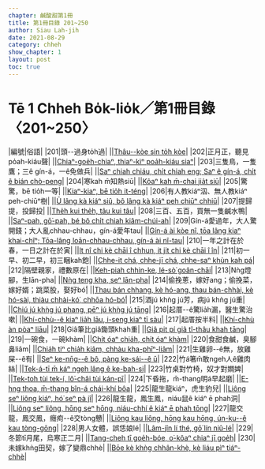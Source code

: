 ```yaml
---
chapter: 鹹酸甜第1冊
title: 第1冊目錄 201~250
author: Siau Lah-jih
date: 2021-08-29
category: chheh
show_chapter: 1
layout: post
toc: true
---
```


# Tē 1 Chheh Bo̍k-lio̍k／第1冊目錄 〈201~250〉

|編號|俗語|
|201|頭--過身to̍h過|
||[Thâu--kòe sin to̍h kòe](04-01.html)|
|202|正月正，聽見po̍ah-kiáu聲|
||[Chiaⁿ-goe̍h-chiaⁿ, thiaⁿ-kìⁿ poa̍h-kiáu siaⁿ](04-02.html)|
|203|三隻鳥，一隻鷹；三ê gín-á，一ê免做兵|
||[Saⁿ chiah chiáu, chi̍t chiah eng; Saⁿ ê gín-á, chi̍t ê bián chò-peng](04-03.html)|
|204|寒kah m̄知熱siū|
||[Kôaⁿ kah m̄-chai jia̍t siū](04-04.html)|
|205|驚驚，bē tio̍h一等|
||[Kiaⁿ-kiaⁿ, bē tio̍h it-téng](04-05.html)|
|206|有人教kiáⁿ泅、無人教kiáⁿ peh-chiūⁿ樹|
||[Ū lâng kà kiáⁿ siû, bô lâng kà kiáⁿ peh chiūⁿ chhiū](04-06.html)|
|207|提歸提，投歸投|
||[The̍h kui the̍h, tâu kui tâu](04-07.html)|
|208|三百、五百，買無一隻鹹水鴨|
||[Saⁿ-pah, gō͘-pah, bé bô chi̍t chiah kiâm-chúi-ah](04-08.html)|
|209|Gín-á愛過年，大人驚開錢；大人亂chhau-chhau，gín-á愛年tau|
||[Gín-á ài kòe nî, tōa lâng kiaⁿ khai-chîⁿ; Tōa-lâng loān-chhau-chhau, gín-á ài nî-tau](04-09.html)|
|210|一年之計在於春，一日之計在於寅|
||[It nî chi kè chāi î chhun, it ji̍t chi kè chāi î în](04-10.html)|
|211|初一早、初二早，初三睏kah飽|
||[Chhe-it chá, chhe-jī chá, chhe-saⁿ khùn kah pá](04-11.html)|
|212|隔壁親家，禮數原在|
||[Keh-piah chhin-ke, lé-sò͘ goân-chāi](04-12.html)|
|213|Nǹg燈腳，生lān-pha|
||[Nǹg teng kha, seⁿ lān-pha](04-13.html)|
|214|偷挽蔥，嫁好ang；偷挽菜，嫁好婿；跳菜股，娶好bó͘|
||[Thau bán chhang, kè hó-ang, thau bán-chhài, kè hó-sài, thiàu chhài-kó͘, chhōa hó-bó͘](04-14.html)|
|215|酒jú khǹg jú芳，病jú khǹg jú重|
||[Chiú jú khǹg jú phang, pēⁿ jú khǹg jú tāng](04-15.html)|
|216|起厝--ê驚lia̍h漏，醫生驚治嗽|
||[Khí-chhù--ê kiaⁿ lia̍h lāu, i-seng kiaⁿ tī sàu](04-16.html)|
|217|起厝按半料|
||[Khí-chhù àn pòaⁿ liāu](04-17.html)|
|218|Giâ筆比giâ鋤頭khah重|
||[Giâ pit pí giâ tî-thâu khah tāng](04-18.html)|
|219|一碗食，一碗khàm|
||[Chi̍t óaⁿ chia̍h, chi̍t óaⁿ khàm](04-19.html)|
|220|食甜食鹹，臭腳鼻liâm|
||[Chia̍h tiⁿ chia̍h kiâm, chhàu kha-phīⁿ-liâm](04-20.html)|
|221|生雞卵--ê無，放雞屎--ê有|
||[Seⁿ ke-nn̄g--ê bô, pàng ke-sái--ê ū](04-21.html)|
|222|竹á箸m̄敢ngeh人ê雞肉絲|
||[Tek-á-tī m̄ káⁿ ngeh lâng ê ke-bah-si](04-22.html)|
|223|竹桌對竹椅，奴才對𡢃婢|
||[Tek-toh tùi tek-í, lô͘-châi tùi kán-pī](04-23.html)|
|224|下昏拖，m̄-thang明á早起磨|
||[E-hng thoa, m̄-thang bîn-á chái-khí bôa](04-24.html)|
|225|龍生龍kiáⁿ，虎生豹兒|
||[Liông seⁿ liông kiáⁿ, hó͘ seⁿ pà jî](04-25.html)|
|226|龍生龍，鳳生鳳，niáu鼠ê kiáⁿ ē phah洞|
||[Liông seⁿ liông, hōng seⁿ hōng, niáu-chhí ê kiáⁿ ē phah tōng](04-26.html)|
|227|龍交龍，鳳交鳳，癮痀--ê交tòng戇|
||[Liông kau liông, hōng kau hōng, ún-ku--ê kau tòng-gōng](04-27.html)|
|228|男人女體，誤恁娘lé|
||[Lâm-jîn lí thé, gō͘ lín niû-lé](04-28.html)|
|229|冬節tī月尾，烏寒正二月|
||[Tang-cheh tī goe̍h-bóe, o͘-kôaⁿ chiaⁿ jī goe̍h](04-29.html)|
|230|未嫁khǹg田契，嫁了變鼎chhè|
||[Bōe kè khǹg chhân-khè, kè liáu pìⁿ tiáⁿ-chhè](04-30.html)|